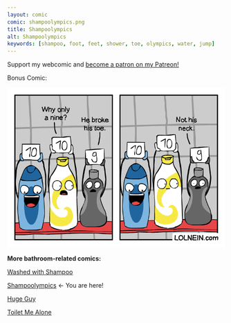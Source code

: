 ```yaml
---
layout: comic
comic: shampoolympics.png
title: Shampoolympics
alt: Shampoolympics
keywords: [shampoo, foot, feet, shower, toe, olympics, water, jump]
---
```


Support my webcomic and [become a patron on my Patreon!](https://www.patreon.com/lolnein)

Bonus Comic:

![Shampoolympics Bonus Comic](/images/shampoolympics_bonus.png)


__More bathroom-related comics:__

[Washed with Shampoo](https://lolnein.com/2017/11/03/washedwithshampoo/)

[Shampoolympics](https://lolnein.com/2018/04/19/shampoolympics/) <- You are here!

[Huge Guy](https://lolnein.com/2019/09/16/hugeguy/)

[Toilet Me Alone](http://lolnein.com/2020/02/22/toiletmealone/)